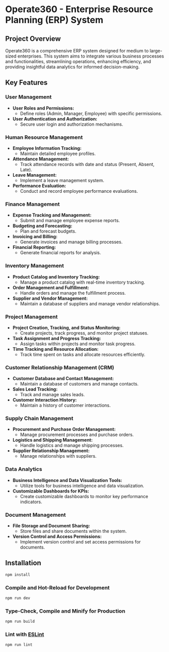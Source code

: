 # Operate360 - Enterprise Resource Planning (ERP) System

## Project Overview

Operate360 is a comprehensive ERP system designed for medium to large-sized enterprises. This system aims to integrate various business processes and functionalities, streamlining operations, enhancing efficiency, and providing insightful data analytics for informed decision-making.

## Key Features

### User Management

- **User Roles and Permissions:**
  - Define roles (Admin, Manager, Employee) with specific permissions.
- **User Authentication and Authorization:**
  - Secure user login and authorization mechanisms.

### Human Resource Management

- **Employee Information Tracking:**
  - Maintain detailed employee profiles.
- **Attendance Management:**
  - Track attendance records with date and status (Present, Absent, Late).
- **Leave Management:**
  - Implement a leave management system.
- **Performance Evaluation:**
  - Conduct and record employee performance evaluations.

### Finance Management

- **Expense Tracking and Management:**
  - Submit and manage employee expense reports.
- **Budgeting and Forecasting:**
  - Plan and forecast budgets.
- **Invoicing and Billing:**
  - Generate invoices and manage billing processes.
- **Financial Reporting:**
  - Generate financial reports for analysis.

### Inventory Management

- **Product Catalog and Inventory Tracking:**
  - Manage a product catalog with real-time inventory tracking.
- **Order Management and Fulfillment:**
  - Handle orders and manage the fulfillment process.
- **Supplier and Vendor Management:**
  - Maintain a database of suppliers and manage vendor relationships.

### Project Management

- **Project Creation, Tracking, and Status Monitoring:**
  - Create projects, track progress, and monitor project statuses.
- **Task Assignment and Progress Tracking:**
  - Assign tasks within projects and monitor task progress.
- **Time Tracking and Resource Allocation:**
  - Track time spent on tasks and allocate resources efficiently.

### Customer Relationship Management (CRM)

- **Customer Database and Contact Management:**
  - Maintain a database of customers and manage contacts.
- **Sales Lead Tracking:**
  - Track and manage sales leads.
- **Customer Interaction History:**
  - Maintain a history of customer interactions.

### Supply Chain Management

- **Procurement and Purchase Order Management:**
  - Manage procurement processes and purchase orders.
- **Logistics and Shipping Management:**
  - Handle logistics and manage shipping processes.
- **Supplier Relationship Management:**
  - Manage relationships with suppliers.

### Data Analytics

- **Business Intelligence and Data Visualization Tools:**
  - Utilize tools for business intelligence and data visualization.
- **Customizable Dashboards for KPIs:**
  - Create customizable dashboards to monitor key performance indicators.

### Document Management

- **File Storage and Document Sharing:**
  - Store files and share documents within the system.
- **Version Control and Access Permissions:**
  - Implement version control and set access permissions for documents.

## Installation

```sh
npm install
```

### Compile and Hot-Reload for Development

```sh
npm run dev
```

### Type-Check, Compile and Minify for Production

```sh
npm run build
```

### Lint with [ESLint](https://eslint.org/)

```sh
npm run lint
```
